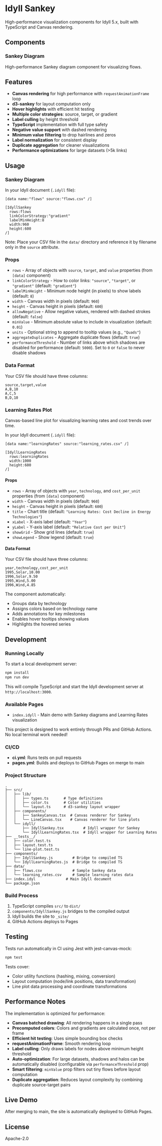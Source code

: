 # Idyll Sankey

High-performance visualization components for Idyll 5.x, built with TypeScript and Canvas rendering.

## Components

### Sankey Diagram

High-performance Sankey diagram component for visualizing flows.

## Features

- **Canvas rendering** for high performance with `requestAnimationFrame` loop
- **d3-sankey** for layout computation only
- **Hover highlights** with efficient hit testing
- **Multiple color strategies**: source, target, or gradient
- **Label culling** by height threshold
- **TypeScript** implementation with full type safety
- **Negative value support** with dashed rendering
- **Minimum value filtering** to drop hairlines and zeros
- **Label normalization** for consistent display
- **Duplicate aggregation** for cleaner visualizations
- **Performance optimizations** for large datasets (>5k links)

## Usage

### Sankey Diagram

In your Idyll document (`.idyll` file):

```idl
[data name:"flows" source:"flows.csv" /]

[IdyllSankey
  rows:flows
  linkColorStrategy:"gradient"
  labelMinHeight:8
  width:960
  height:600
/]
```

Note: Place your CSV file in the `data/` directory and reference it by filename only in the `source` attribute.

### Props

- `rows` - Array of objects with `source`, `target`, and `value` properties (from `[data]` component)
- `linkColorStrategy` - How to color links: `"source"`, `"target"`, or `"gradient"` (default: `"gradient"`)
- `labelMinHeight` - Minimum node height (in pixels) to show labels (default: `8`)
- `width` - Canvas width in pixels (default: `960`)
- `height` - Canvas height in pixels (default: `600`)
- `allowNegative` - Allow negative values, rendered with dashed strokes (default: `false`)
- `minValue` - Minimum absolute value to include in visualization (default: `0.01`)
- `units` - Optional string to append to tooltip values (e.g., `"Quads"`)
- `aggregateDuplicates` - Aggregate duplicate flows (default: `true`)
- `performanceThreshold` - Number of links above which shadows are disabled for performance (default: `5000`). Set to `0` or `false` to never disable shadows

### Data Format

Your CSV file should have three columns:

```csv
source,target,value
A,B,10
A,C,5
B,D,10
```

### Learning Rates Plot

Canvas-based line plot for visualizing learning rates and cost trends over time.

In your Idyll document (`.idyll` file):

```idl
[data name:"learningRates" source:"learning_rates.csv" /]

[IdyllLearningRates
  rows:learningRates
  width:1000
  height:600
/]
```

#### Props

- `rows` - Array of objects with `year`, `technology`, and `cost_per_unit` properties (from `[data]` component)
- `width` - Canvas width in pixels (default: `960`)
- `height` - Canvas height in pixels (default: `600`)
- `title` - Chart title (default: `"Learning Rates: Cost Decline in Energy Technologies"`)
- `xLabel` - X-axis label (default: `"Year"`)
- `yLabel` - Y-axis label (default: `"Relative Cost per Unit"`)
- `showGrid` - Show grid lines (default: `true`)
- `showLegend` - Show legend (default: `true`)

#### Data Format

Your CSV file should have three columns:

```csv
year,technology,cost_per_unit
1995,Solar,10.00
1996,Solar,9.50
1995,Wind,5.00
1996,Wind,4.85
```

The component automatically:
- Groups data by technology
- Assigns colors based on technology name
- Adds annotations for key milestones
- Enables hover tooltips showing values
- Highlights the hovered series

## Development

### Running Locally

To start a local development server:

```bash
npm install
npm run dev
```

This will compile TypeScript and start the Idyll development server at `http://localhost:3000`.

### Available Pages

- `index.idyll` - Main demo with Sankey diagrams and Learning Rates visualization

This project is designed to work entirely through PRs and GitHub Actions. No local terminal work needed!

### CI/CD

- **ci.yml**: Runs tests on pull requests
- **pages.yml**: Builds and deploys to GitHub Pages on merge to main

### Project Structure

```
.
├── src/
│   ├── lib/
│   │   ├── types.ts       # Type definitions
│   │   ├── color.ts       # Color utilities
│   │   └── layout.ts      # d3-sankey layout wrapper
│   ├── components/
│   │   ├── SankeyCanvas.tsx  # Canvas renderer for Sankey
│   │   └── LineCanvas.tsx    # Canvas renderer for line plots
│   └── idyll/
│       ├── IdyllSankey.tsx         # Idyll wrapper for Sankey
│       └── IdyllLearningRates.tsx  # Idyll wrapper for Learning Rates
├── __tests__/
│   ├── color.test.ts
│   ├── layout.test.ts
│   └── line-plot.test.ts
├── components/
│   ├── IdyllSankey.js         # Bridge to compiled TS
│   └── IdyllLearningRates.js  # Bridge to compiled TS
├── data/
│   ├── flows.csv              # Sample Sankey data
│   └── learning_rates.csv     # Sample learning rates data
├── index.idyl              # Main Idyll document
└── package.json

```

### Build Process

1. TypeScript compiles `src/` to `dist/`
2. `components/IdyllSankey.js` bridges to the compiled output
3. Idyll builds the site to `_site/`
4. GitHub Actions deploys to Pages

## Testing

Tests run automatically in CI using Jest with jest-canvas-mock:

```bash
npm test
```

Tests cover:
- Color utility functions (hashing, mixing, conversion)
- Layout computation (node/link positions, data transformation)
- Line plot data processing and coordinate transformations

## Performance Notes

The implementation is optimized for performance:

- **Canvas batched drawing**: All rendering happens in a single pass
- **Precomputed colors**: Colors and gradients are calculated once, not per frame
- **Efficient hit testing**: Uses simple bounding box checks
- **requestAnimationFrame**: Smooth rendering loop
- **Label culling**: Only draws labels for nodes above minimum height threshold
- **Auto-optimization**: For large datasets, shadows and halos can be automatically disabled (configurable via `performanceThreshold` prop)
- **Smart filtering**: `minValue` prop filters out tiny flows before layout computation
- **Duplicate aggregation**: Reduces layout complexity by combining duplicate source-target pairs

## Live Demo

After merging to main, the site is automatically deployed to GitHub Pages.

## License

Apache-2.0
